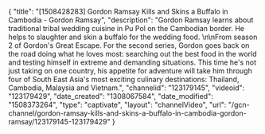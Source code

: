 {
    "title": "[1508428283] Gordon Ramsay Kills and Skins a Buffalo in Cambodia - Gordon Ramsay",
    "description": "Gordon Ramsay learns about traditional tribal wedding cuisine in Pu Pol on the Cambodian border. He helps to slaughter and skin a buffalo for the wedding food. \n\nFrom season 2 of Gordon's Great Escape. For the second series, Gordon goes back on the road doing what he loves most: searching out the best food in the world and testing himself in extreme and demanding situations. This time he's not just taking on one country, his appetite for adventure will take him through four of South East Asia's most exciting culinary destinations: Thailand, Cambodia, Malaysia and Vietnam.",
    "channelid": "123179145",
    "videoid": "123179429",
    "date_created": "1308067584",
    "date_modified": "1508373264",
    "type": "captivate",
    "layout": "channelVideo",
    "url": "\/gcn-channel\/gordon-ramsay-kills-and-skins-a-buffalo-in-cambodia-gordon-ramsay\/123179145-123179429"
}